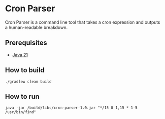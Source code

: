 # Cron Parser

Cron Parser is a command line tool that takes a cron expression and outputs a human-readable breakdown.

## Prerequisites
- [Java 21](https://adoptium.net/en-GB/temurin/releases/?os=any&arch=any&version=21)

## How to build

```shell
./gradlew clean build
```

## How to run

```shell
java -jar /build/libs/cron-parser-1.0.jar "*/15 0 1,15 * 1-5 /usr/bin/find"
```